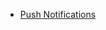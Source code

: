 - [Push Notifications](http://www.raywenderlich.com/32960/apple-push-notification-services-in-ios-6-tutorial-part-1)
